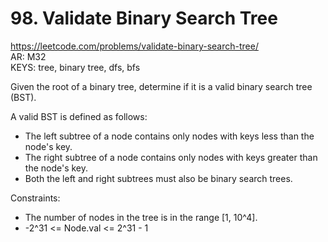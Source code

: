 # 98. Validate Binary Search Tree

https://leetcode.com/problems/validate-binary-search-tree/  
AR: M32  
KEYS: tree, binary tree, dfs, bfs  

Given the root of a binary tree, determine if it is a valid binary search tree (BST).

A valid BST is defined as follows:

- The left subtree of a node contains only nodes with keys less than the node's key.
- The right subtree of a node contains only nodes with keys greater than the node's key.
- Both the left and right subtrees must also be binary search trees.

Constraints:

- The number of nodes in the tree is in the range [1, 10^4].
- -2^31 <= Node.val <= 2^31 - 1
